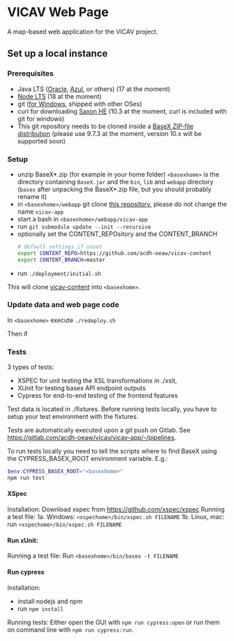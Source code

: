 VICAV Web Page
==============

A map-based web application for the VICAV project.

Set up a local instance
-----------------------

### Prerequisites

* Java LTS ([Oracle](https://www.oracle.com/java/technologies/javase-downloads.html),
  [Azul](https://www.azul.com/downloads/zulu-community/?version=java-11-lts&package=jdk),
  or others) (17 at the moment)
* [Node LTS](https://nodejs.org/) (18 at the moment)
* git ([for Windows](https://gitforwindows.org/), shipped with other OSes)
* curl for downloading [Saxon HE](https://www.saxonica.com/download/java.xml)
  (10.3 at the moment, curl is included with git for windows)
* This git repository needs to be cloned inside a [BaseX ZIP-file distribution](https://files.basex.org/releases/9.7.3/)
  (please use 9.7.3 at the moment, version 10.x will be supported soon)

### Setup

* unzip BaseX*.zip (for example in your home folder)
  `<basexhome>` is the directory containing `BaseX.jar` and the `bin`, `lib` and
  `webapp` directory (`basex` after unpacking the BaseX*.zip file, but you should
  probably rename it)
* in `<basexhome>/webapp` git clone [this repository](https://github.com/acdh-oeaw/vicav-app.git),
  please do not change the name `vicav-app`
* start a bash in `<basexhome>/webapp/vicav-app`
* run `git submodule update --init --recursive`
* optionally set the CONTENT_REPOsitory and the CONTENT_BRANCH
  ```bash
  # default settings if unset
  export CONTENT_REPO=https://github.com/acdh-oeaw/vicav-content
  export CONTENT_BRANCH=master
  ```
* run `./deployment/initial.sh`

This will clone [vicav-content](https://github.com/acdh-oeaw/vicav-content)
into `<basexhome>`.

### Update data and web page code

In `<basexhome>` execute `./redeploy.sh`


Then if


### Tests

3 types of tests:
* XSPEC for unit testing the XSL transformations in ./xslt,
* XUnit for testing basex API endpoint outputs
* Cypress for end-to-end testing of the frontend features

Test data is located in ./fixtures.
Before running tests locally, you have to setup your test environment with the fixtures.

Tests are automatically executed upon a git push on Gitlab.
See https://gitlab.com/acdh-oeaw/vicav/vicav-app/-/pipelines.

To run tests locally you need to tell the scripts where to find BaseX using the CYPRESS_BASEX_ROOT environment variable.
E.g.:
```powershell
$env:CYPRESS_BASEX_ROOT="<basexhome>"
npm run test
```

#### XSpec

Installation: Download xspec from https://github.com/xspec/xspec
Running a test file:
1a. Windows: `<xspechome>/bin/xspec.sh FILENAME`
1b. Linux, mac: run `<xspechome>/bin/xspec.sh FILENAME`

#### Run xUnit:

Running a test file:
Run `<basexhome>/bin/basex -t FILENAME`

#### Run cypress

Installation:
* install nodejs and npm
* run `npm install`

Running tests:
Either open the GUI with `npm run cypress:open` or run them on command line with `npm run cypress:run`.